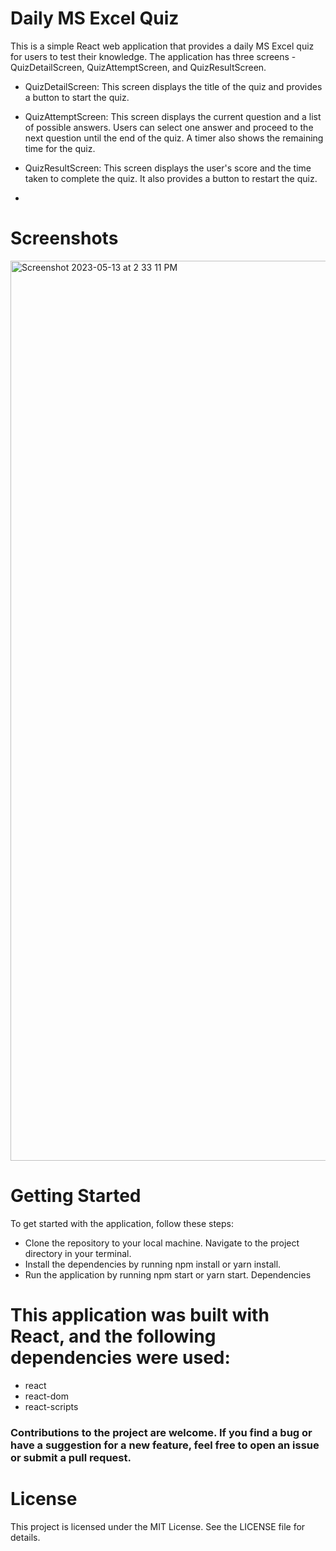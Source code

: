 
# Daily MS Excel Quiz

This is a simple React web application that provides a daily MS Excel quiz for users to test their knowledge. The application has three screens - QuizDetailScreen, QuizAttemptScreen, and QuizResultScreen.

* QuizDetailScreen: This screen displays the title of the quiz and provides a button to start the quiz.

* QuizAttemptScreen: This screen displays the current question and a list of possible answers. Users can select one answer and proceed to the next question until the end of the quiz. A timer also shows the remaining time for the quiz.

* QuizResultScreen: This screen displays the user's score and the time taken to complete the quiz. It also provides a button to restart the quiz.
* 
# Screenshots
<img width="1440" alt="Screenshot 2023-05-13 at 2 33 11 PM" src="https://github.com/swmdxn15/quiz-app-reactjs/![Uploading Screenshot 2023-05-13 at 2.33.22 PM.png…]()
assets/86848961/f73a02f0-e4a9-46fb-b4d8-fa2ed8c2d3ad">


# Getting Started

To get started with the application, follow these steps:

* Clone the repository to your local machine.
Navigate to the project directory in your terminal.
* Install the dependencies by running npm install or yarn install.
* Run the application by running npm start or yarn start.
Dependencies

# This application was built with React, and the following dependencies were used:

* react
* react-dom
* react-scripts


### Contributions to the project are welcome. If you find a bug or have a suggestion for a new feature, feel free to open an issue or submit a pull request.

# License

This project is licensed under the MIT License. See the LICENSE file for details.




